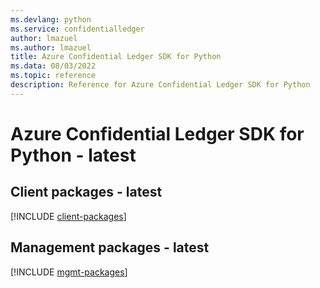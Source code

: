 ```yaml
---
ms.devlang: python
ms.service: confidentialledger
author: lmazuel
ms.author: lmazuel
title: Azure Confidential Ledger SDK for Python
ms.data: 08/03/2022
ms.topic: reference
description: Reference for Azure Confidential Ledger SDK for Python
---
```

# Azure Confidential Ledger SDK for Python - latest

## Client packages - latest
[!INCLUDE [client-packages](confidential-ledger-client-index.md)]
## Management packages - latest
[!INCLUDE [mgmt-packages](confidential-ledger-mgmt-index.md)]